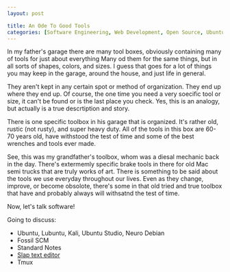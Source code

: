 ```yaml
---
layout: post

title: An Ode To Good Tools
categories: [Software Engineering, Web Development, Open Source, Ubuntu, Linux, Misc]
---
```


In my father's garage there are many tool boxes, obviously containing many of tools
for just about everything Many od them for the same things, but in all sorts of shapes,
colors, and sizes. I guess that goes for a lot of things you may keep in the garage, around
the house, and just life in general.

They aren't kept in any certain spot or method of organization.
They end up where they end up. Of course, the one time you need a very soecific tool
or size, it can't be found or is the last place you check. Yes, this is an
analogy, but actually is a true descrtiption and story.

There is one specific toolbox in his garage that is organized. It's rather old, rustic (not rusty),
and super heavy duty. All of the tools in this box are 60-70 years old, have withstood the
test of time and some of the best wrenches and tools ever made.

See, this was my grandfather's toolbox, whom was a diesal mechanic back in the day.
There's extermemly specific brake tools in there for old Mac semi trucks that are truly works
of art. There is something to be said about the tools we use everyday throughout our lives.
Even as they change, improve, or become obsolote, there's some in that old tried and true
toolbox that have and probably always will withsatnd the test of time.

Now, let's talk software!

Going to discuss: 
- Ubuntu, Lubuntu, Kali, Ubuntu Studio, Neuro Debian
- Fossil SCM
- Standard Notes
- [Slap text editor](https://github.com/slap-editor/slap)
- Tmux


